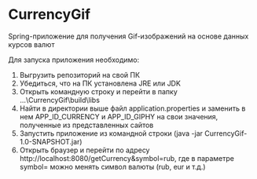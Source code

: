 # CurrencyGif
Spring-приложение для получения Gif-изображений на основе данных курсов валют

Для запуска приложения необходимо:
1. Выгрузить репозиторий на свой ПК
2. Убедиться, что на ПК установлена JRE или JDK
3. Открыть командную строку и перейти в папку ...\CurrencyGif\build\libs
4. Найти в директории выше файл application.properties и заменить в нем APP_ID_CURRENCY и APP_ID_GIPHY на свои значения, полученные из представленных сайтов
5. Запустить приложение из командной строки (java -jar CurrencyGif-1.0-SNAPSHOT.jar)
6. Открыть браузер и перейти по адресу http://localhost:8080/getCurrency&symbol=rub, где в параметре symbol= можно менять символ валюты (rub, eur и т.д.)
